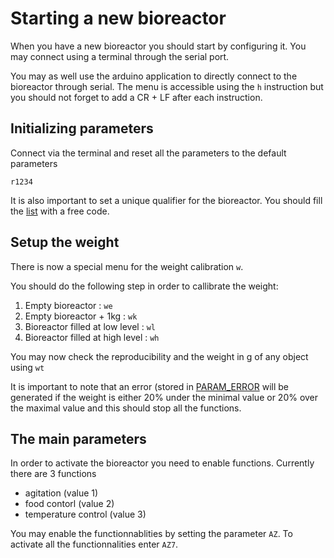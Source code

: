 # Starting a new bioreactor

When you have a new bioreactor you should start by configuring it. You may connect using a
terminal through the serial port.

You may as well use the arduino application to directly connect to the bioreactor through serial.
The menu is accessible using the `h` instruction but you should not forget to add a CR + LF after each
instruction.

## Initializing parameters

Connect via the terminal and reset all the parameters to the default parameters

`r1234`

It is also important to set a unique qualifier for the bioreactor. You should fill the [list](qualifiers.md) with a free
code.

## Setup the weight

There is now a special menu for the weight calibration `w`.

You should do the following step in order to callibrate the weight:

1. Empty bioreactor : `we`
2. Empty bioreactor + 1kg : `wk`
3. Bioreactor filled at low level : `wl`
4. Bioreactor filled at high level : `wh`

You may now check the reproducibility and the weight in g of any object using `wt`

It is important to note that an error (stored in [PARAM_ERROR](../arduino/parameters.md#PARAM_ERROR) will be generated if
the weight is either 20% under the minimal value or 20% over the maximal value and this should stop all the functions.

## The main parameters

In order to activate the bioreactor you need to enable functions. Currently there are 3 functions

- agitation (value 1)
- food contorl (value 2)
- temperature control (value 3)

You may enable the functionnablities by setting the parameter `AZ`. To activate all the functionnalities
enter `AZ7`.
